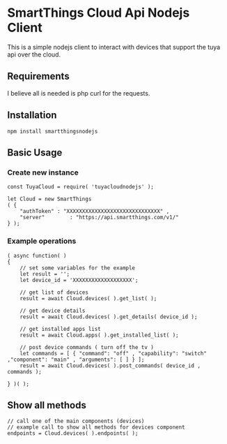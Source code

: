 # SmartThings Cloud Api Nodejs Client

This is a simple nodejs client to interact with devices that support the tuya api over the cloud.

## Requirements

I believe all is needed is php curl for the requests.

## Installation

```
npm install smartthingsnodejs
```

## Basic Usage

### Create new instance

```
const TuyaCloud = require( 'tuyacloudnodejs' );

let Cloud = new SmartThings
( {
	"authToken"	: "XXXXXXXXXXXXXXXXXXXXXXXXXXXXXX" ,
	"server"		: "https://api.smartthings.com/v1/"
} );
```

### Example operations

```
( async function( )
{
	// set some variables for the example
	let result = '';
	let device_id = 'XXXXXXXXXXXXXXXXXXX';
	
	// get list of devices
	result = await Cloud.devices( ).get_list( );
	
	// get device details
	result = await Cloud.devices( ).get_details( device_id );
	
	// get installed apps list
	result = await Cloud.apps( ).get_installed_list( );

	// post device commands ( turn off the tv )
	let commands = [ { "command": "off" , "capability": "switch" ,"component": "main" , "arguments": [ ] } ];
	result = await Cloud.devices( ).post_commands( device_id , commands );

} )( );
```
## Show all methods

```
// call one of the main components (devices)
// example call to show all methods for devices component
endpoints = Cloud.devices( ).endpoints( );
	
```

